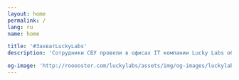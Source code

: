 ```yaml
---
layout: home
permalink: /
lang: ru
name: home

title: '#ЗахватLuckyLabs'
description: 'Сотрудники СБУ провели в офисах IT компании Lucky Labs обыски и изьятие техники #захватLuckyLabs'

og-image: 'http://rooooster.com/luckylabs/assets/img/og-images/luckylabs.jpg'
---
```

